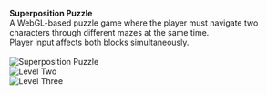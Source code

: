 **Superposition Puzzle**<br>
A WebGL-based puzzle game where the player must navigate two characters through different mazes at the same time.<br>
Player input affects both blocks simultaneously.<br>
<br>
![Superposition Puzzle](https://i.imgur.com/3haCZvE.jpg)<br>
![Level Two](https://i.imgur.com/n65kYJL.jpg)<br>
![Level Three](https://i.imgur.com/L5e9uz2.jpg)
